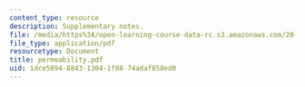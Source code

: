 ```yaml
---
content_type: resource
description: Supplementary notes.
file: /media/https%3A/open-learning-course-data-rc.s3.amazonaws.com/20-410j-molecular-cellular-and-tissue-biomechanics-be-410j-spring-2003/1dce5094884313041f8874adaf858ed0_permeability.pdf
file_type: application/pdf
resourcetype: Document
title: permeability.pdf
uid: 1dce5094-8843-1304-1f88-74adaf858ed0
---
```

